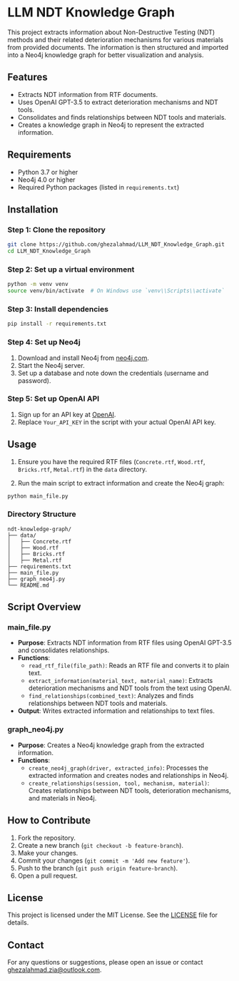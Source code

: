 
# LLM NDT Knowledge Graph

This project extracts information about Non-Destructive Testing (NDT) methods and their related deterioration mechanisms for various materials from provided documents. The information is then structured and imported into a Neo4j knowledge graph for better visualization and analysis.

## Features

- Extracts NDT information from RTF documents.
- Uses OpenAI GPT-3.5 to extract deterioration mechanisms and NDT tools.
- Consolidates and finds relationships between NDT tools and materials.
- Creates a knowledge graph in Neo4j to represent the extracted information.

## Requirements

- Python 3.7 or higher
- Neo4j 4.0 or higher
- Required Python packages (listed in `requirements.txt`)

## Installation

### Step 1: Clone the repository

```bash
git clone https://github.com/ghezalahmad/LLM_NDT_Knowledge_Graph.git
cd LLM_NDT_Knowledge_Graph
```

### Step 2: Set up a virtual environment

```bash
python -m venv venv
source venv/bin/activate  # On Windows use `venv\\Scripts\\activate`
```

### Step 3: Install dependencies

```bash
pip install -r requirements.txt
```

### Step 4: Set up Neo4j

1. Download and install Neo4j from [neo4j.com](https://neo4j.com/download/).
2. Start the Neo4j server.
3. Set up a database and note down the credentials (username and password).

### Step 5: Set up OpenAI API

1. Sign up for an API key at [OpenAI](https://beta.openai.com/signup/).
2. Replace `Your_API_KEY` in the script with your actual OpenAI API key.

## Usage

1. Ensure you have the required RTF files (`Concrete.rtf`, `Wood.rtf`, `Bricks.rtf`, `Metal.rtf`) in the `data` directory.

2. Run the main script to extract information and create the Neo4j graph:

```bash
python main_file.py
```

### Directory Structure

```
ndt-knowledge-graph/
├── data/
│   ├── Concrete.rtf
│   ├── Wood.rtf
│   ├── Bricks.rtf
│   ├── Metal.rtf
├── requirements.txt
├── main_file.py
├── graph_neo4j.py
└── README.md
```

## Script Overview

### main_file.py

- **Purpose**: Extracts NDT information from RTF files using OpenAI GPT-3.5 and consolidates relationships.
- **Functions**:
  - `read_rtf_file(file_path)`: Reads an RTF file and converts it to plain text.
  - `extract_information(material_text, material_name)`: Extracts deterioration mechanisms and NDT tools from the text using OpenAI.
  - `find_relationships(combined_text)`: Analyzes and finds relationships between NDT tools and materials.
- **Output**: Writes extracted information and relationships to text files.

### graph_neo4j.py

- **Purpose**: Creates a Neo4j knowledge graph from the extracted information.
- **Functions**:
  - `create_neo4j_graph(driver, extracted_info)`: Processes the extracted information and creates nodes and relationships in Neo4j.
  - `create_relationships(session, tool, mechanism, material)`: Creates relationships between NDT tools, deterioration mechanisms, and materials in Neo4j.

## How to Contribute

1. Fork the repository.
2. Create a new branch (`git checkout -b feature-branch`).
3. Make your changes.
4. Commit your changes (`git commit -m 'Add new feature'`).
5. Push to the branch (`git push origin feature-branch`).
6. Open a pull request.

## License

This project is licensed under the MIT License. See the [LICENSE](LICENSE) file for details.

## Contact

For any questions or suggestions, please open an issue or contact ghezalahmad.zia@outlook.com.
```

